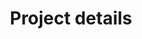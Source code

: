 ---
title: "Project details"
excerpt: "<b>University research projects</b><br>"
collection: portfolio
---